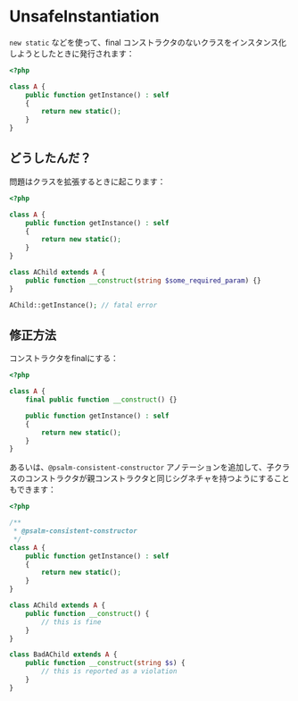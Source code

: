 # UnsafeInstantiation

`new static` などを使って、final コンストラクタのないクラスをインスタンス化しようとしたときに発行されます：

```php
<?php

class A {
    public function getInstance() : self
    {
        return new static();
    }
}
```

## どうしたんだ？

問題はクラスを拡張するときに起こります：

```php
<?php

class A {
    public function getInstance() : self
    {
        return new static();
    }
}

class AChild extends A {
    public function __construct(string $some_required_param) {}
}

AChild::getInstance(); // fatal error
```

## 修正方法

コンストラクタをfinalにする：

```php
<?php

class A {
    final public function __construct() {}

    public function getInstance() : self
    {
        return new static();
    }
}
```

あるいは、`@psalm-consistent-constructor` アノテーションを追加して、子クラスのコンストラクタが親コンストラクタと同じシグネチャを持つようにすることもできます：

```php
<?php

/**
 * @psalm-consistent-constructor
 */
class A {
    public function getInstance() : self
    {
        return new static();
    }
}

class AChild extends A {
    public function __construct() {
        // this is fine
    }
}

class BadAChild extends A {
    public function __construct(string $s) {
        // this is reported as a violation
    }
}
```
